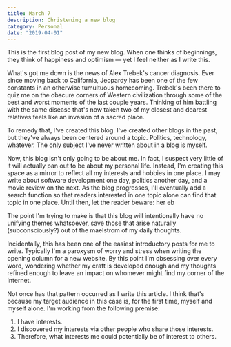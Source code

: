 ```yaml
---
title: March 7
description: Christening a new blog
category: Personal
date: "2019-04-01"
---
```


This is the first blog post of my new blog. When one thinks of beginnings, they think of happiness and optimism — yet I feel neither as I write this.

What's got me down is the news of Alex Trebek's cancer diagnosis. Ever since moving back to California, Jeopardy has been one of the few constants in an otherwise tumultuous homecoming. Trebek's been there to quiz me on the obscure corners of Western civilization through some of the best and worst moments of the last couple years. Thinking of him battling with the same disease that's now taken two of my closest and dearest relatives feels like an invasion of a sacred place.

To remedy that, I've created this blog. I've created other blogs in the past, but they've always been centered around a topic. Politics, technology, whatever. The only subject I've never written about in a blog is myself.

Now, this blog isn't only going to be about me. In fact, I suspect very little of it will actually pan out to be about my personal life. Instead, I'm creating this space as a mirror to reflect all my interests and hobbies in one place. I may write about software development one day, politics another day, and a movie review on the next. As the blog progresses, I'll eventually add a search function so that readers interested in one topic alone can find that topic in one place. Until then, let the reader beware: her eb

The point I'm trying to make is that this blog will intentionally have no unifying themes whatsoever, save those that arise naturally (subconsciously?) out of the maelstrom of my daily thoughts.

Incidentally, this has been one of the easiest introductory posts for me to write. Typically I'm a paroxysm of worry and stress when writing the opening column for a new website. By this point I'm obsessing over every word, wondering whether my craft is developed enough and my thoughts refined enough to leave an impact on whomever might find my corner of the Internet.

Not once has that pattern occurred as I write this article. I think that's because my target audience in this case is, for the first time, myself and myself alone. I'm working from the following premise:

1. I have interests.
2. I discovered my interests via other people who share those interests.
3. Therefore, what interests me could potentially be of interest to others.
